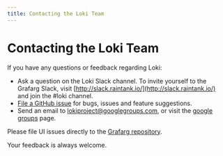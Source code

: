 ```yaml
---
title: Contacting the Loki Team
---
```

# Contacting the Loki Team

If you have any questions or feedback regarding Loki:

- Ask a question on the Loki Slack channel. To invite yourself to the Grafarg Slack, visit [http://slack.raintank.io/](http://slack.raintank.io/) and join the #loki channel.
- [File a GitHub issue](https://github.com/famarks/loki/issues/new) for bugs, issues and feature suggestions.
- Send an email to [lokiproject@googlegroups.com](mailto:lokiproject@googlegroups.com), or visit the [google groups](https://groups.google.com/forum/#!forum/lokiproject) page.

Please file UI issues directly to the [Grafarg repository](https://github.com/famarks/grafarg/issues/new).

Your feedback is always welcome.

